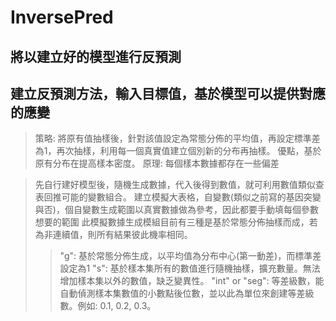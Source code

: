 # InversePred

將以建立好的模型進行反預測
------------------------------
建立反預測方法，輸入目標值，基於模型可以提供對應的應變
------------------------------
> 策略: 將原有值抽樣後，針對該值設定為常態分佈的平均值，再設定標準差為1，再次抽樣，利用每一個真實值建立個別新的分布再抽樣。
> 優點，基於原有分布在提高樣本密度。
> 原理: 每個樣本數據都存在一些偏差

> 先自行建好模型後，隨機生成數據，代入後得到數值，就可利用數值類似查表回推可能的變數組合。
> 建立模擬大表格，自變數(類似之前寫的基因突變與否)，個自變數生成範圍以真實數據做為參考，因此都要手動填每個參數想要的範圍
> 此模擬數據生成模組目前有三種是基於常態分佈抽樣而成，若為非連續值，則所有結果彼此機率相同。
>> "g": 基於常態分佈生成，以平均值為分布中心(第一動差)，而標準差設定為1
>> "s": 基於樣本集所有的數值進行隨機抽樣，擴充數量。無法增加樣本集以外的數值，缺乏變異性。
>> "int" or "seg": 等差級數，能自動偵測樣本集數值的小數點後位數，並以此為單位來創建等差級數。例如: 0.1, 0.2, 0.3。 
